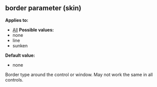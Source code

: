 ## border parameter (skin)
**Applies to:**
+   [All](/ref/%7Bskin%7D/control.md) <!-- -->
**Possible values:**
+   none
+   line
+   sunken
<!-- -->
**Default value:**
+   none


Border type around the control or window. May not work the same
in all controls.


